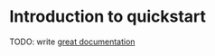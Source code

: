 # Introduction to quickstart

TODO: write [great documentation](http://jacobian.org/writing/what-to-write/)

